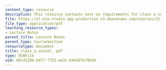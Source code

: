 ```yaml
---
content_type: resource
description: This resource contains text on requirements for class a vessels.
file: https://ol-ocw-studio-app-production.s3.amazonaws.com/courses/22-314j-structural-mechanics-in-nuclear-power-technology-fall-2006/8dcd1206b8f77723ae3c6441b7e79b9d_class_a_vessel_.pdf
file_type: application/pdf
learning_resource_types:
- Lecture Notes
parent_title: Lecture Notes
parent_type: CourseSection
resourcetype: Document
title: class_a_vessel_.pdf
type: OCWFile
uid: 8dcd1206-b8f7-7723-ae3c-6441b7e79b9d
---
```

